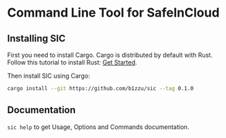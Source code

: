 # Command Line Tool for SafeInCloud

## Installing SIC

First you need to install Cargo. Cargo is distributed by default with Rust. Follow this tutorial to install
Rust: [Get Started](https://www.rust-lang.org/learn/get-started).

Then install SIC using Cargo:
```bash
cargo install --git https://github.com/b1zzu/sic --tag 0.1.0
```

## Documentation

`sic help` to get Usage, Options and Commands documentation.
